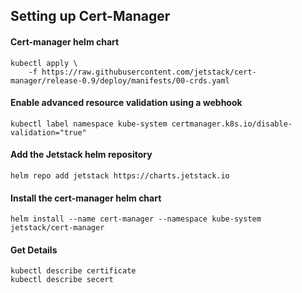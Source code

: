 ## Setting up Cert-Manager
#### Cert-manager helm chart
```
kubectl apply \
    -f https://raw.githubusercontent.com/jetstack/cert-manager/release-0.9/deploy/manifests/00-crds.yaml
```
#### Enable advanced resource validation using a webhook
```
kubectl label namespace kube-system certmanager.k8s.io/disable-validation="true"
```
#### Add the Jetstack helm repository
```
helm repo add jetstack https://charts.jetstack.io
```
#### Install the cert-manager helm chart
```
helm install --name cert-manager --namespace kube-system jetstack/cert-manager
```
#### Get Details
```
kubectl describe certificate
kubectl describe secert
```
